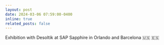 ```yaml
---
layout: post
date: 2024-03-06 07:59:00-0400
inline: true
related_posts: false
---
```


Exhibition with Desoltik at SAP Sapphire in Orlando and Barcelona :us: :es:
